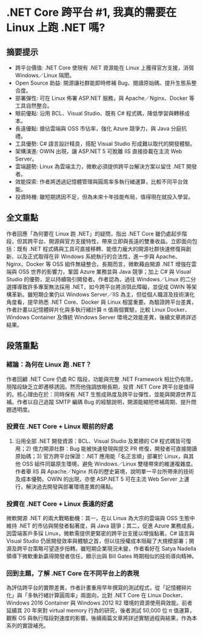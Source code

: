 # .NET Core 跨平台 #1, 我真的需要在 Linux 上跑 .NET 嗎?

## 摘要提示
- 跨平台價值: .NET Core 使現有 .NET 資源能在 Linux 上獲得官方支援，消弭 Windows／Linux 隔閡。  
- Open Source 助益: 開源讓社群能即時修補 Bug、閱讀原始碼、提升生態系整合度。  
- 部署彈性: 可在 Linux 佈署 ASP.NET 服務，與 Apache／Nginx、Docker 等工具自然整合。  
- 眼前優點: 沿用 BCL、Visual Studio、既有 C# 程式碼，降低學習與轉移成本。  
- 長遠優點: 搶佔雲端與 OSS 市佔率，強化 Azure 競爭力，與 Java 分庭抗禮。  
- 工具優勢: C# 語言設計精良，搭配 Visual Studio 形成難以取代的開發體驗。  
- 架構演進: OWIN 出現，讓 ASP.NET 5 可脫離 IIS 直接掛載在主流 Web Server。  
- 雲端趨勢: Linux 為雲端主力，微軟必須提供跨平台解決方案以留住 .NET 開發者。  
- 效能探索: 作者將透過記憶體管理與圓周率多執行緒運算，比較不同平台效能。  
- 投資時機: 雖短期誘因不足，但為未來十年技能布局，值得現在就投入學習。  

## 全文重點
作者回應「為何要在 Linux 跑 .NET」的疑問，指出 .NET Core 雖仍處起步階段，但其跨平台、開源與官方支援特性，帶來立即與長遠的雙重收益。立即面向包括：既有 .NET 程式碼與工具可直接移轉、能借力龐大的開源社群快速修復與創新、以及正式取得在非 Windows 系統執行的合法性，進一步與 Apache、Nginx、Docker 等 OSS 組件無縫整合。長期而言，微軟藉由開源 .NET 增強在雲端與 OSS 世界的影響力，鞏固 Azure 業務並與 Java 競爭；加上 C# 與 Visual Studio 的優勢，足以持續吸引開發者。作者認為，過往 Windows／Linux 的二分選擇導致許多專案無法採用 .NET，如今跨平台將消弭此障礙，並促成 OWIN 等架構革新。雖短期企業仍以 Windows Server／IIS 為主，但從個人職涯及技術演化角度看，提早熟悉 .NET Core、Docker 與 Linux 相當重要。為驗證跨平台差異，作者計畫以記憶體碎片化與多執行緒計算 π 值兩個實驗，比較 Linux Docker、Windows Container 及傳統 Windows Server 環境之效能差異，後續文章將詳述結果。

## 段落重點
### 緒論：為何在 Linux 跑 .NET？
作者回顧 .NET Core 仍處 RC 階段，功能與完整 .NET Framework 相比仍有限，現階段缺乏立即遷移誘因。然而他強調放眼長期，投資 .NET Core 跨平台是值得的。核心理由在於：同時保有 .NET 生態成熟度及跨平台彈性，並能與開源世界互補。作者以自己追蹤 SMTP 編碼 Bug 的經驗說明，開源能縮短修補周期、提升問題透明度。

### 投資在 .NET Core + Linux 眼前的好處
1) 沿用全部 .NET 開發資源：BCL、Visual Studio 及累積的 C# 程式碼皆可復用；2) 借力開源社群：Bug 能被快速發現與提交 PR 修復，開發者可直接閱讀原始碼；3) 官方跨平台保證：.NET 應用能「名正言順」部署於 Linux，與其他 OSS 組件同屬原生環境，避免 Windows／Linux 雙棧帶來的維運複雜度。作者舉 IIS 與 Apache／Nginx 共存的歷史窘境，說明單一平台所帶來的技術及成本優勢。OWIN 的出現，亦使 ASP.NET 5 可在主流 Web Server 上運行，解決過去開發與部署環境差異的痛點。

### 投資在 .NET Core + Linux 長遠的好處
微軟開源 .NET 的兩大戰略動機：其一，在以 Linux 為大宗的雲端與 OSS 生態中維持 .NET 的市佔與開發者黏著度，與 Java 競爭；其二，促進 Azure 業務成長，因雲端客戶多採 Linux，微軟需提供更緊密的跨平台支援以增強黏著。C# 語言與 Visual Studio 仍居開發效率與體驗之首，但以往授權成本阻礙了大規模部署；開源及跨平台策略可望逐步扭轉。雖短期企業現況未變，作者看好在 Satya Nadella 領導下微軟重新贏得開發者信任，顯示出與 Bill Gates 時期相似的技術導向精神。

### 回到主題，了解 .NET Core 在不同平台上的表現
為評估跨平台的實際差異，作者計畫重用早年撰寫的測試程式，從「記憶體碎片化」與「多執行緒計算圓周率」兩面向，比對 .NET Core 在 Linux Docker、Windows 2016 Container 與 Windows 2012 R2 環境的資源使用與效能。前者延續其 20 年來對 virtual memory 行為的研究，後者測試 50,000 位 π 值運算，觀察 OS 與執行階段對速度的影響。後續兩篇文章將詳述實驗過程與結果，作為本系列的實證補充。